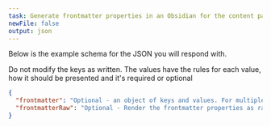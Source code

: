 ```yaml
---
task: Generate frontmatter properties in an Obsidian for the content passed to you - find interesting data about the topic that can be turned into properties for filtering and querying by the user
newFile: false
output: json
---
```


Below is the example schema for the JSON you will respond with.

Do not modify the keys as written.  The values have the rules for each value, how it should be presented and it's required or optional

```json
{
  "frontmatter": "Optional - an object of keys and values. For multiple values prefer YAML object style over comma seperated. Frontmatter when generated should always contain the following: tags - a list of tags associated with the content, status: a status for the file, set it to Generated in the first instance, author: The Digital Gardener, Creation Date: todays date. It can only contain alphanumeric characters, hyphens and spaces.",
  "frontmatterRaw": "Optional - Render the frontmatter properties as raw text",
}
```
